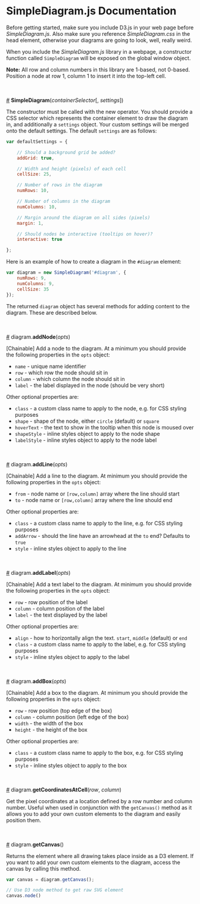 # SimpleDiagram.js Documentation

Before getting started, make sure you include D3.js in your web page before
*SimpleDiagram.js*. Also make sure you reference *SimpleDiagram.css* in the
head element, otherwise your diagrams are going to look, well, really weird.

When you include the *SimpleDiagram.js* library in a webpage, a constructor
function called `SimpleDiagram` will be exposed on the global window object.

**Note:** All row and column numbers in this library are 1-based, not 0-based.
Position a node at row 1, column 1 to insert it into the top-left cell.



<br><br>
<a href="#SimpleDiagram" name="SimpleDiagram">#</a> **SimpleDiagram**(*containerSelector*[, *settings*])

The constructor must be called with the new operator. You should provide a CSS
selector which represents the container element to draw the diagram in, and additionally
a `settings` object. Your custom settings will be merged onto the default settings.
The default `settings` are as follows:

```javascript
var defaultSettings = {

    // Should a background grid be added?
    addGrid: true,

    // Width and height (pixels) of each cell
    cellSize: 25,

    // Number of rows in the diagram
    numRows: 10,

    // Number of columns in the diagram
    numColumns: 10,

    // Margin around the diagram on all sides (pixels)
    margin: 1,

    // Should nodes be interactive (tooltips on hover)?
    interactive: true

};
```
Here is an example of how to create a diagram in the `#diagram` element:

```javascript
var diagram = new SimpleDiagram('#diagram', {
    numRows: 9,
    numColumns: 9,
    cellSize: 35
});
```

The returned `diagram` object has several methods for adding content to the diagram.
These are described below.



<br><br>
<a href="#addNode" name="addNode">#</a> diagram.**addNode**(*opts*)

[Chainable] Add a node to the diagram. At a minimum you should provide the following properties
in the `opts` object:

* `name` - unique name identifier
* `row` - which row the node should sit in
* `column` - which column the node should sit in
* `label` - the label displayed in the node (should be very short)

Other optional properties are:

* `class` - a custom class name to apply to the node, e.g. for CSS styling purposes
* `shape` - shape of the node, either `circle` (default) or `square`
* `hoverText` - the text to show in the tooltip when this node is moused over
* `shapeStyle` - inline styles object to apply to the node shape
* `labelStyle` - inline styles object to apply to the node label



<br><br>
<a href="#addLine" name="addLine">#</a> diagram.**addLine**(*opts*)

[Chainable] Add a line to the diagram. At minimum you should provide the following properties
in the `opts` object:

* `from` - node name or `[row,column]` array where the line should start
* `to` - node name or `[row,column]` array where the line should end

Other optional properties are:

* `class` - a custom class name to apply to the line, e.g. for CSS styling purposes
* `addArrow` - should the line have an arrowhead at the `to` end? Defaults to `true`
* `style` - inline styles object to apply to the line



<br><br>
<a href="#addLabel" name="addLabel">#</a> diagram.**addLabel**(*opts*)

[Chainable] Add a text label to the diagram. At minimum you should provide the following properties
in the `opts` object:

* `row` - row position of the label
* `column` - column position of the label
* `label` - the text displayed by the label

Other optional properties are:

* `align` - how to horizontally align the text. `start`, `middle` (default) or `end`
* `class` - a custom class name to apply to the label, e.g. for CSS styling purposes
* `style` - inline styles object to apply to the label



<br><br>
<a href="#addBox" name="addBox">#</a> diagram.**addBox**(*opts*)

[Chainable] Add a box to the diagram. At minimum you should provide the following
properties in the `opts` object:

* `row` - row position (top edge of the box)
* `column` - column position (left edge of the box)
* `width` - the width of the box
* `height` - the height of the box

Other optional properties are:

* `class` - a custom class name to apply to the box, e.g. for CSS styling purposes
* `style` - inline styles object to apply to the box



<br><br>
<a href="#getCoordinatesAtCell" name="getCoordinatesAtCell">#</a> diagram.**getCoordinatesAtCell**(*row*, *column*)

Get the pixel coordinates at a location defined by a row number and column number.
Useful when used in conjunction with the `getCanvas()` method as it allows you
to add your own custom elements to the diagram and easily position them.



<br><br>
<a href="#getCanvas" name="getCanvas">#</a> diagram.**getCanvas**()

Returns the element where all drawing takes place inside as a D3 element.
If you want to add your own custom elements to the diagram, access the canvas by
calling this method.

```javascript
var canvas = diagram.getCanvas();

// Use D3 node method to get raw SVG element
canvas.node()
```
